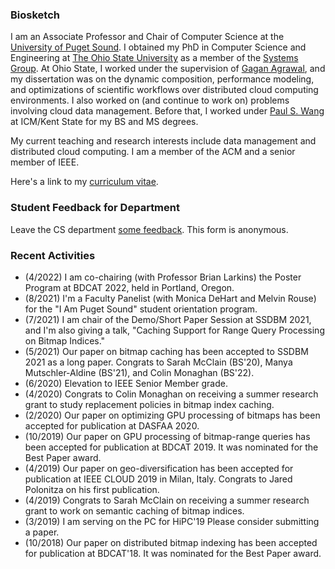 ### Biosketch

I am an Associate Professor and Chair of Computer Science at the [University of Puget Sound](https://pugetsound.edu/mathematics-computer-science-current-students). I obtained my PhD in Computer Science and Engineering at [The Ohio State University](https://cse.osu.edu) as a member of the [Systems Group](https://cse.osu.edu/research/systems). At Ohio State, I worked under the supervision of [Gagan Agrawal](https://scholar.google.com/citations?user=kOUPR1sAAAAJ&hl=en), and my dissertation was on the dynamic composition, performance modeling, and optimizations of scientific workflows over distributed cloud computing environments. I also worked on (and continue to work on) problems involving cloud data management. Before that, I worked under [Paul S. Wang](https://en.wikipedia.org/wiki/Paul_S._Wang) at ICM/Kent State for my BS and MS degrees.

My current teaching and research interests include data management and distributed cloud computing. I am a member of the ACM and a senior member of IEEE.

Here's a link to my [curriculum vitae](CV.pdf).

### Student Feedback for Department

Leave the CS department [some feedback](https://forms.gle/Ltassc7BQkNfnnXB7). This form is anonymous.

### Recent Activities

- (4/2022) I am co-chairing (with Professor Brian Larkins) the Poster Program at BDCAT 2022, held in Portland, Oregon.
- (8/2021) I'm a Faculty Panelist (with Monica DeHart and Melvin Rouse) for the "I Am Puget Sound" student orientation program.
- (7/2021) I am chair of the Demo/Short Paper Session at SSDBM 2021, and I'm also giving a talk, "Caching Support for Range Query Processing on Bitmap Indices."
- (5/2021) Our paper on bitmap caching has been accepted to SSDBM 2021 as a long paper. Congrats to Sarah McClain (BS'20), Manya Mutschler-Aldine (BS'21), and Colin Monaghan (BS'22).
- (6/2020) Elevation to IEEE Senior Member grade.
- (4/2020) Congrats to Colin Monaghan on receiving a summer research grant to study replacement policies in bitmap index caching.
- (2/2020) Our paper on optimizing GPU processing of bitmaps has been accepted for publication at DASFAA 2020.
- (10/2019) Our paper on GPU processing of bitmap-range queries has been accepted for publication at BDCAT 2019. It was nominated for the Best Paper award.
- (4/2019) Our paper on geo-diversification has been accepted for publication at IEEE CLOUD 2019 in Milan, Italy. Congrats to Jared Polonitza on his first publication.
- (4/2019) Congrats to Sarah McClain on receiving a summer research grant to work on semantic caching of bitmap indices.
- (3/2019) I am serving on the PC for HiPC'19 Please consider submitting a paper.
- (10/2018) Our paper on distributed bitmap indexing has been accepted for publication at BDCAT'18. It was nominated for the Best Paper award.
